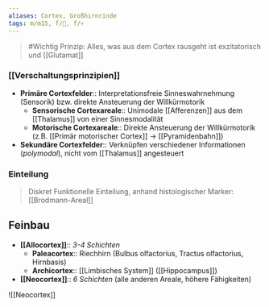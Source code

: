 ```yaml
---
aliases: Cortex, Großhirnrinde
tags: m/m15, f/🧠, f/💀
---
```

> #Wichtig Prinzip: Alles, was aus dem Cortex rausgeht ist exzitatorisch und [[Glutamat]]

### [[Verschaltungsprinzipien]]
- **Primäre Cortexfelder**:: Interpretationsfreie Sinneswahrnehmung (Sensorik) bzw. direkte Ansteuerung der Willkürmotorik
	- **Sensorische Cortexareale**:: Unimodale [[Afferenzen]] aus dem [[Thalamus]] von einer Sinnesmodalität
	- **Motorische Cortexareale**:: Direkte Ansteuerung der Willkürmotorik (z.B. [[Primär motorischer Cortex]] → [[Pyramidenbahn]])
- **Sekundäre Cortexfelder**:: Verknüpfen verschiedener Informationen (*polymodal*), nicht vom [[Thalamus]] angesteuert

### Einteilung
> Diskret Funktionelle Einteilung, anhand histologischer Marker: [[Brodmann-Areal]]


## Feinbau
- **[[Allocortex]]**:: *3-4 Schichten* 
	- **Paleacortex**:: Riechhirn (Bulbus olfactorius, Tractus olfactorius, Hirnbasis)
	- **Archicortex**:: [[Limbisches System]] ([[Hippocampus]])
- **[[Neocortex]]**:: *6 Schichten* (alle anderen Areale, höhere Fähigkeiten)

![[Neocortex]]
